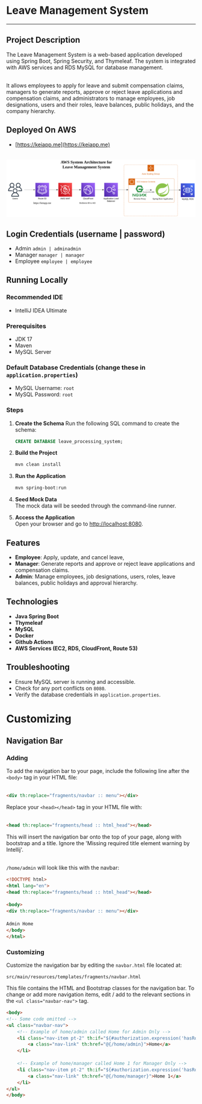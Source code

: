 # Leave Management System

---

## Project Description

The Leave Management System is a web-based application developed using Spring Boot, Spring Security, and Thymeleaf. The
system is integrated with AWS services and RDS MySQL for database management.

<br>
It allows employees to apply for leave and submit compensation claims, managers to generate reports, approve or reject leave applications and 
compensation claims, and administrators to manage employees, job designations, 
users and their roles, leave balances, public holidays, and the company hierarchy.

<br>

## Deployed On AWS

- [https://keiapp.me](https://keiapp.me)

\
![AWS Diagram](/src/main/resources/static/images/aws_system_architecture_diagram.png?raw=true)

## Login Credentials (username | password)

- Admin
  `admin | adminadmin`
- Manager
  `manager | manager`
- Employee
  `employee | employee`

## Running Locally

### Recommended IDE

- IntelliJ IDEA Ultimate

### Prerequisites

- JDK 17
- Maven
- MySQL Server

### Default Database Credentials (change these in `application.properties`)

- MySQL Username: `root`
- MySQL Password: `root`

### Steps

1. **Create the Schema**
   Run the following SQL command to create the schema:
   ```sql
   CREATE DATABASE leave_processing_system;
   ```

2. **Build the Project**
   ```sh
   mvn clean install
   ```

3. **Run the Application**
   ```sh
   mvn spring-boot:run
   ```

4. **Seed Mock Data**<br>
   The mock data will be seeded through the command-line runner.

5. **Access the Application**<br>
   Open your browser and go to [http://localhost:8080](http://localhost:8080).

## Features

- **Employee**: Apply, update, and cancel leave,
- **Manager**: Generate reports and approve or reject leave applications and compensation claims.
- **Admin**: Manage employees, job designations, users, roles, leave balances, public holidays and approval hierarchy.

## Technologies

- **Java Spring Boot**
- **Thymeleaf**
- **MySQL**
- **Docker**
- **Github Actions**
- **AWS Services (EC2, RDS, CloudFront, Route 53)**

## Troubleshooting

- Ensure MySQL server is running and accessible.
- Check for any port conflicts on `8080`.
- Verify the database credentials in `application.properties`.

# Customizing

## Navigation Bar

### Adding

To add the navigation bar to your page, include the following line after the `<body>` tag in your HTML file:

```html

<div th:replace="fragments/navbar :: menu"></div>
```

Replace your `<head></head>` tag in your HTML file with:

```html

<head th:replace="fragments/head :: html_head"></head>
```

This will insert the navigation bar onto the top of your page, along with bootstrap and a title. Ignore the 'Missing
required title element warning by Intellij'.

\
`/home/admin` will look like this with the navbar:

```html
<!DOCTYPE html>
<html lang="en">
<head th:replace="fragments/head :: html_head"></head>

<body>
<div th:replace="fragments/navbar :: menu"></div>

Admin Home
</body>
</html>
```

### Customizing

Customize the navigation bar by editing the `navbar.html` file located at:

```
src/main/resources/templates/fragments/navbar.html
```

This file contains the HTML and Bootstrap classes for the navigation bar.
To change or add more navigation items, edit / add to the relevant sections in the `<ul class="navbar-nav">` tag.

```html
<body>
<!-- Some code omitted -->
<ul class="navbar-nav">
    <!-- Example of home/admin called Home for Admin Only -->
    <li class="nav-item pt-2" th:if="${#authorization.expression('hasRole(''ADMIN'')')}">
        <a class="nav-link" th:href="@{/home/admin}">Home</a>
    </li>

    <!-- Example of home/manager called Home 1 for Manager Only -->
    <li class="nav-item pt-2" th:if="${#authorization.expression('hasRole(''MANAGER'')')}">
        <a class="nav-link" th:href="@{/home/manager}">Home 1</a>
    </li>
</ul>
</body>
```
